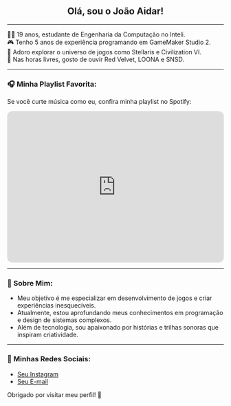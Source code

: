  <h2 align="center">Olá, sou o João Aidar!</h2>

---

👨‍💻 19 anos, estudante de Engenharia da Computação no Inteli.  
🎮 Tenho 5 anos de experiência programando em GameMaker Studio 2.  
🌌 Adoro explorar o universo de jogos como Stellaris e Civilization VI.  
🎵 Nas horas livres, gosto de ouvir Red Velvet, LOONA e SNSD.  

---

<h3>🎧 Minha Playlist Favorita:</h3>

Se você curte música como eu, confira minha playlist no Spotify:  
<iframe style="border-radius:12px" src="https://open.spotify.com/embed/playlist/0Hf0BeIKYzSk5YHoMYSSwW?utm_source=generator" width="100%" height="352" frameBorder="0" allowfullscreen="" allow="autoplay; clipboard-write; encrypted-media; fullscreen; picture-in-picture" loading="lazy"></iframe>

---

<h3>📌 Sobre Mim:</h3>

- Meu objetivo é me especializar em desenvolvimento de jogos e criar experiências inesquecíveis.  
- Atualmente, estou aprofundando meus conhecimentos em programação e design de sistemas complexos.  
- Além de tecnologia, sou apaixonado por histórias e trilhas sonoras que inspiram criatividade.

---

<h3>🔗 Minhas Redes Sociais:</h3>

- [Seu Instagram](#)  
- [Seu E-mail](mailto:seuemail@exemplo.com)

Obrigado por visitar meu perfil! 🚀
